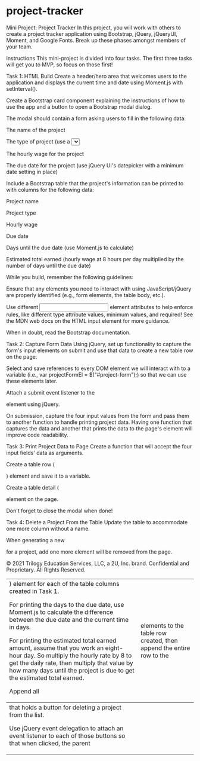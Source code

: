 # project-tracker

Mini Project: Project Tracker
In this project, you will work with others to create a project tracker application using Bootstrap, jQuery, jQueryUI, Moment, and Google Fonts. Break up these phases amongst members of your team.

Instructions
This mini-project is divided into four tasks. The first three tasks will get you to MVP, so focus on those first!

Task 1: HTML Build
Create a header/hero area that welcomes users to the application and displays the current time and date using Moment.js with setInterval().

Create a Bootstrap card component explaining the instructions of how to use the app and a button to open a Bootstrap modal dialog.

The modal should contain a form asking users to fill in the following data:

The name of the project

The type of project (use a <select> drop-down)

The hourly wage for the project

The due date for the project (use jQuery UI's datepicker with a minimum date setting in place)

Include a Bootstrap table that the project's information can be printed to with columns for the following data:

Project name

Project type

Hourly wage

Due date

Days until the due date (use Moment.js to calculate)

Estimated total earned (hourly wage at 8 hours per day multiplied by the number of days until the due date)

While you build, remember the following guidelines:

Ensure that any elements you need to interact with using JavaScript/jQuery are properly identified (e.g., form elements, the table body, etc.).

Use different <input> element attributes to help enforce rules, like different type attribute values, minimum values, and required! See the MDN web docs on the HTML input element for more guidance.

When in doubt, read the Bootstrap documentation.

Task 2: Capture Form Data
Using jQuery, set up functionality to capture the form's input elements on submit and use that data to create a new table row on the page.

Select and save references to every DOM element we will interact with to a variable (i.e., var projectFormEl = $("#project-form");) so that we can use these elements later.

Attach a submit event listener to the <form> element using jQuery.

On submission, capture the four input values from the form and pass them to another function to handle printing project data. Having one function that captures the data and another that prints the data to the page's <table> element will improve code readability.

Task 3: Print Project Data to Page
Create a function that will accept the four input fields' data as arguments.

Create a table row (<tr>) element and save it to a variable.

Create a table detail (<td>) element for each of the table columns created in Task 1.

For printing the days to the due date, use Moment.js to calculate the difference between the due date and the current time in days.

For printing the estimated total earned amount, assume that you work an eight-hour day. So multiply the hourly rate by 8 to get the daily rate, then multiply that value by how many days until the project is due to get the estimated total earned.

Append all <td> elements to the table row created, then append the entire row to the <tbody> element on the page.

Don't forget to close the modal when done!

Task 4: Delete a Project From the Table
Update the table to accommodate one more column without a name.

When generating a new <tr> for a project, add one more <td> that holds a button for deleting a project from the list.

Use jQuery event delegation to attach an event listener to each of those buttons so that when clicked, the parent <tr> element will be removed from the page.

© 2021 Trilogy Education Services, LLC, a 2U, Inc. brand. Confidential and Proprietary. All Rights Reserved.
